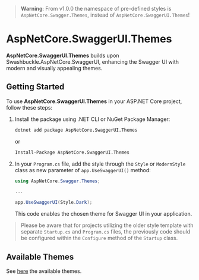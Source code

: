 ﻿> **Warning**: From v1.0.0 the namespace of pre-defined styles is `AspNetCore.Swagger.Themes`, instead of `AspNetCore.SwaggerUI.Themes`!


# AspNetCore.SwaggerUI.Themes

**AspNetCore.SwaggerUI.Themes** builds upon Swashbuckle.AspNetCore.SwaggerUI, enhancing the Swagger UI with modern and visually appealing themes.


## Getting Started

To use **AspNetCore.SwaggerUI.Themes** in your ASP.NET Core project, follow these steps:

1. Install the package using .NET CLI or NuGet Package Manager:

	```bash
	dotnet add package AspNetCore.SwaggerUI.Themes
	```

	or

	```bash
	Install-Package AspNetCore.SwaggerUI.Themes
	```

2. In your `Program.cs` file, add the style through the `Style` or `ModernStyle` class as new parameter of `app.UseSwaggerUI()` method:

	```csharp
	using AspNetCore.Swagger.Themes;

	...

	app.UseSwaggerUI(Style.Dark);
	```

	This code enables the chosen theme for Swagger UI in your application.

> Please be aware that for projects utilizing the older style template with separate `Startup.cs` and `Program.cs` files, the previously code should be configured within the `Configure` method of the `Startup` class.


## Available Themes

See [here](https://github.com/teociaps/SwaggerUI.Themes?tab=readme-ov-file#available-themes) the available themes.